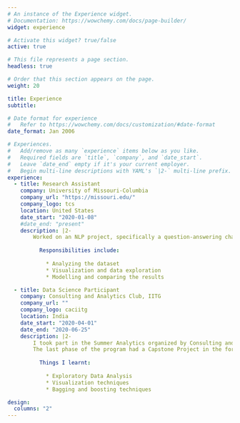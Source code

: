 ```yaml
---
# An instance of the Experience widget.
# Documentation: https://wowchemy.com/docs/page-builder/
widget: experience

# Activate this widget? true/false
active: true

# This file represents a page section.
headless: true

# Order that this section appears on the page.
weight: 20

title: Experience
subtitle:

# Date format for experience
#   Refer to https://wowchemy.com/docs/customization/#date-format
date_format: Jan 2006

# Experiences.
#   Add/remove as many `experience` items below as you like.
#   Required fields are `title`, `company`, and `date_start`.
#   Leave `date_end` empty if it's your current employer.
#   Begin multi-line descriptions with YAML's `|2-` multi-line prefix.
experience:
  - title: Research Assistant
    company: University of Missouri-Columbia
    company_url: "https://missouri.edu/"
    company_logo: tcs
    location: United States
    date_start: "2020-01-08"
    #date_end: "present"
    description: |2-
        Worked on an NLP project, specifically a question-answering chatbot, wherein I had to test and compare different models like BERT, LSTM and POS tagging to extract entities and return the answer to the given question.
        
          Responsibilities include:
          
            * Analyzing the dataset
            * Visualization and data exploration
            * Modelling and comparing the results

  - title: Data Science Participant
    company: Consulting and Analytics Club, IITG
    company_url: ""
    company_logo: caciitg
    location: India
    date_start: "2020-04-01"
    date_end: "2020-06-25"
    description: |2-
        I took part in the Summer Analytics organized by Consulting and Analytics Club of IITG wherein I learnt a lot about various Machine Learning techniques. It was a comprehensive course on Visualization, EDA techniques and ML Algorithms.
        The last phase of the program had a Capstone Project in the form of a competition where I was placed in the top 50 percentile of the participants.
        
          Things I learnt:
          
            * Exploratory Data Analysis
            * Visualization techniques
            * Bagging and boosting techniques

design:
  columns: "2"
---
```

